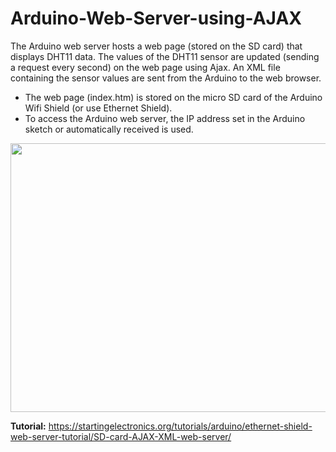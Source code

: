 # Arduino-Web-Server-using-AJAX
The Arduino web server hosts a web page (stored on the SD card) that displays DHT11 data. The values of the DHT11 sensor are updated (sending a request every second) on the web page using Ajax. An XML file containing the sensor values are sent from the Arduino to the web browser.
- The web page (index.htm) is stored on the micro SD card of the Arduino Wifi Shield (or use Ethernet Shield).
- To access the Arduino web server, the IP address set in the Arduino sketch or automatically received is used.

<img src="https://user-images.githubusercontent.com/46905124/103483484-a0352e00-4df8-11eb-8cd0-ba06ca6a8157.PNG" width="800" height="430" />

**Tutorial:** https://startingelectronics.org/tutorials/arduino/ethernet-shield-web-server-tutorial/SD-card-AJAX-XML-web-server/
